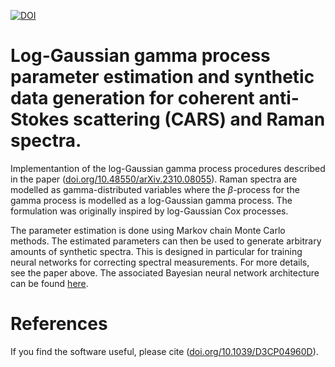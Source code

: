 [![DOI](https://zenodo.org/badge/725954355.svg)](https://zenodo.org/doi/10.5281/zenodo.10246637)
# Log-Gaussian gamma process parameter estimation and synthetic data generation for coherent anti-Stokes scattering (CARS) and Raman spectra.
Implementantion of the log-Gaussian gamma process procedures described in the paper ([doi.org/10.48550/arXiv.2310.08055](https://doi.org/10.48550/arXiv.2310.08055)).
Raman spectra are modelled as gamma-distributed variables where the $\beta$-process for the gamma process is modelled as a log-Gaussian gamma process.
The formulation was originally inspired by log-Gaussian Cox processes.

The parameter estimation is done using Markov chain Monte Carlo methods. The estimated parameters can then be used to generate arbitrary amounts of synthetic spectra.
This is designed in particular for training neural networks for correcting spectral measurements. For more details, see the paper above. The associated Bayesian
neural network architecture can be found [here](https://github.com/ththarkonen/partially-bayesian-gamma-network).

# References
If you find the software useful, please cite ([doi.org/10.1039/D3CP04960D](https://doi.org/10.1039/D3CP04960D)).
